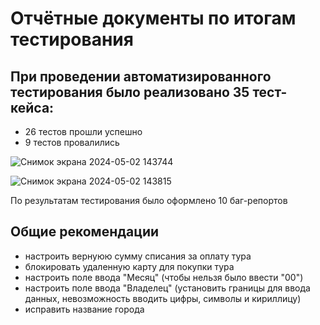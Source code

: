 # Отчётные документы по итогам тестирования

## При проведении автоматизированного тестирования было реализовано 35 тест-кейса:
- 26 тестов прошли успешно
- 9 тестов провалились

![Снимок экрана 2024-05-02 143744](https://github.com/MarinaTret/Course-project-Test-Automation-/assets/151911577/9562be58-01de-4932-a310-cc51b878007e)

![Снимок экрана 2024-05-02 143815](https://github.com/MarinaTret/Course-project-Test-Automation-/assets/151911577/e4a9e292-f6a2-4394-a8d4-66a601591298)




По результатам тестирования было оформлено 10 баг-репортов

## Общие рекомендации
- настроить вернуюю сумму списания за оплату тура
- блокировать удаленную карту для покупки тура
- настроить поле ввода "Месяц" (чтобы нельзя было ввести "00")
- настроить поле ввода "Владелец" (установить границы для ввода данных, невозможность вводить цифры, символы и кириллицу)
- исправить название города 





